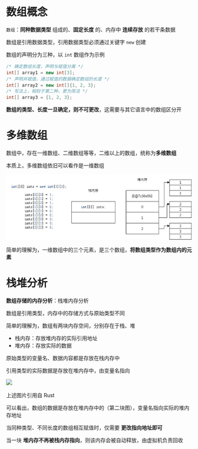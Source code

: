 # 数组概念

` 数组 `：**同种数据类型** 组成的、**固定长度** 的、内存中 **连续存放** 的若干条数据

数组是引用数据类型，引用数据类型必须通过关键字 `new` 创建

数组的声明分为三种，以 `int` 数组作为示例

```java
/* 确定数组长度，声明与赋值分离 */
int[] array1 = new int[3];
/* 声明并赋值，通过赋值的数据确定数组的长度 */
int[] array2 = new int[]{1, 2, 3};
/* 写法上，相较于第二种，更为简洁 */
int[] array3 = {1, 2, 3};
```

**数组的类型、长度一旦确定，则不可更改**，这需要与其它语言中的数组区分开

# 多维数组

数组中，存在一维数组、二维数组等等，二维以上的数组，统称为**多维数组**

本质上，多维数组依旧可以看作是一维数组

![](../styles/IMAGES/多维数组.jpg)

简单的理解为，一维数组中的三个元素，是三个数组，**将数组类型作为数组内的元素**

# 栈堆分析

**数组存储的内存分析**：栈堆内存分析

数组是引用类型，内存中的存储方式与原始类型不同  

简单的理解为，数组有两块内存空间，分别存在于栈、堆

- 栈内存：存放堆内存的实际引用地址
- 堆内存：存放实际的数据

原始类型的变量名、数据内容都是存放在栈内存中

引用类型的实际数据是存放在堆内存中，由变量名指向  

![](https://kaisery.github.io/trpl-zh-cn/img/trpl04-01.svg)

上述图片引用自 Rust

可以看出，数组的数据是存放在堆内存中的（第二块图），变量名指向实际的堆内存地址  

当同种类型、不同长度的数组相互赋值时，仅需要 **更改指向地址即可**

当一块 **堆内存不再被栈内存指向**，则该内存会被自动释放，由虚拟机负责回收